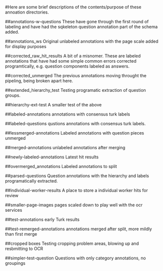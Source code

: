 #Here are some brief descriptions of the contents/purpose of these annoation directories.


##annotations-w-questions
These have gone through the first round of labeling and have had the sqkeleton question annotation part of the schema added.

##annotations_ws
Original unlabeled annotations with the page scale added for display purposes

##corrected_raw_hit_results
A bit of a misnomer. These are labeled annotations that have had some simple common errors corrected programtically, e.g. question components labeled as answers.

##corrected_unmerged
The previous annotations moving throught the pipeling, being broken apart here.

##extended_hierarchy_test
Testing programatic extraction of question groups.

##hierarchy-ext-test
A smaller test of the above

##labeled-annotations
annotations with consensus turk labels

##labeled-questions
qustions annotations with consensus turk labels.

##lessmerged-annotations
Labeled annotations with question pieces unmerged

##merged-annotations
unlabeled annotations after merging

##newly-labeled-annotations
Latest hit results

##overmerged_annotations
Labeled annotations to split 

##parsed-questions
Question annotations with the hierarchy and labels programatically extracted.

##individual-worker-results
A place to store a individual worker hits for review

##smaller-page-images
pages scaled down to play well with the ocr services

##test-annotations
early Turk results

##test-remerged-annotations
annotations merged after split, more mildly than first merge

##cropped boxes
Testing cropping problem areas, blowing up and resbmitting to OCR

##simpler-test-question 
Questions with only category annotations, no groupings



